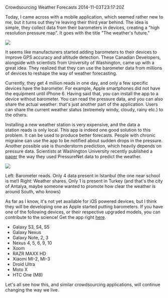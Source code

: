 Crowdsourcing Weather Forecasts
2014-11-03T23:17:20Z

Today, I came across with a mobile application, which seemed rather new to me, but it turns out they're leaving their third year behind. The idea is simple, they collect data from their barometers in devices, creating a "high resolution pressure map". It goes with the title "The weather's future."

![](http://www.cumulonimbus.ca/content/blog-20140717f07.png)

It seems like manufacturers started adding barometers to their devices to improve GPS accuracy and altitude detection. These Canadian Developers, alongside with scientists from University of Washington, came up with a great idea. They realized that they can use the barometer data from millions of devices to reshape the way of weather forecasting.

Currently, they get 4 million reads in one day, and only a few specific devices have the barometer. For example, Apple smartphones did not have the equipment until iPhone 6. Having said that, you can install the app to a device without barometer. You can read the pressure data, and you can also share the actual weather: that's just another part of the application. Users can share the current weather status (extremely windy, cloudy, rainy etc.) to the others.

Installing a new weather station is very expensive, and the data a station reads is only local. This app is indeed one good solution to this problem. It can be used to produce better forecasts. People with chronic migraine can use the app to be notified about sudden drops in the pressure. Another possible use is thunderstorm prediction, which heavily depends on pressure data. Scientists at Washington University recently published a [paper](http://journals.ametsoc.org/doi/full/10.1175/BAMS-D-13-00188.1) the way they used PressureNet data to predict the weather.

![](images/weather-app.jpg)</a>
<div class="caption">Left: Barometer reads. Only 4 data present in Istanbul (the one near school is me!) Right: Weather shares. Only 1 is present in Turkey (and that's the city of Antalya, maybe someone wanted to promote how clear the weather is around South, who knows)</div>

As far as I know, it's not yet available for iOS powered devices, but I think they will be developing one as Apple started putting barometers. If you have one of the following devices, or their respective upgraded models, you can contribute to the science! Get the app right [here](https://play.google.com/store/apps/details?id=ca.cumulonimbus.barometernetwork).

- Galaxy S3, S4, S5
- Galaxy Nexus
- Galaxy Note, 2, 3
- Nexus 4, 5, 6, 9, 10
- Xoom
- RAZR MAXX HD
- Xiaomi MI-2, MI-3
- Droid Ultra
- Moto X
- HTC One (M8)

Let's all see how this, and similar crowdsourcing applications, will continue changing the way we live.
